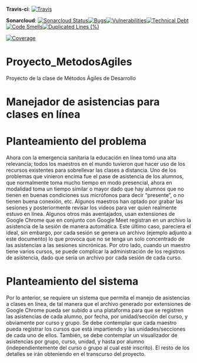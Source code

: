 __Travis-ci__: [![Travis](https://img.shields.io/travis/emendoza-216/emendoza-216_Proyecto_MetodosAgiles.svg)]()

__Sonarcloud__: [![Sonarcloud Status](https://sonarcloud.io/api/project_badges/measure?project=com.lapots.breed.judge:judge-rule-engine&metric=alert_status)](https://sonarcloud.io/dashboard?id=emendoza-216_Proyecto_MetodosAgiles)[![Bugs](https://sonarcloud.io/api/project_badges/measure?project=emendoza-216_Proyecto_MetodosAgiles&metric=bugs)](https://sonarcloud.io/dashboard?id=emendoza-216_Proyecto_MetodosAgiles)[![Vulnerabilities](https://sonarcloud.io/api/project_badges/measure?project=emendoza-216_Proyecto_MetodosAgiles&metric=vulnerabilities)](https://sonarcloud.io/dashboard?id=emendoza-216_Proyecto_MetodosAgiles)[![Technical Debt](https://sonarcloud.io/api/project_badges/measure?project=emendoza-216_Proyecto_MetodosAgiles&metric=sqale_index)](https://sonarcloud.io/dashboard?id=emendoza-216_Proyecto_MetodosAgiles)[![Code Smells](https://sonarcloud.io/api/project_badges/measure?project=emendoza-216_Proyecto_MetodosAgiles&metric=code_smells)](https://sonarcloud.io/dashboard?id=emendoza-216_Proyecto_MetodosAgiles)[![Duplicated Lines (%)](https://sonarcloud.io/api/project_badges/measure?project=emendoza-216_Proyecto_MetodosAgiles&metric=duplicated_lines_density)](https://sonarcloud.io/dashboard?id=emendoza-216_Proyecto_MetodosAgiles)

[![Coverage](https://sonarcloud.io/api/project_badges/measure?project=emendoza-216_Proyecto_MetodosAgiles&metric=coverage)](https://sonarcloud.io/dashboard?id=emendoza-216_Proyecto_MetodosAgiles)

# Proyecto_MetodosAgiles
Proyecto de la clase de Métodos Ágiles de Desarrollo

# Manejador de asistencias para clases en línea

# Planteamiento del problema
Ahora con la emergencia sanitaria la educación en línea tomó una alta relevancia; todos los
maestros en el mundo tuvieron que hacer uso de los recursos existentes para sobrellevar las clases
a distancia. Uno de los problemas que vinieron encima fue el pase de asistencia de los alumnos, que
normalmente toma mucho tiempo en modo presencial, ahora en modalidad toma un tiempo similar
o mayor dado que hay alumnos que no tienen en buenas condiciones sus micrófonos para decir
“presente”, o no tienen buena conexión, etc. Algunos maestros han optado por grabar las sesiones
y posteriormente revisar los videos para ver quien realmente estuvo en línea. Algunos otros más
aventajados, usan extensiones de Google Chrome que en conjunto con Google Meet registran en
un archivo la asistencia de la sesión de manera automática. Este último caso, pareciera el ideal, sin
embargo, por cada sesión se genera un archivo (ejemplo adjunto a este documento) lo que provoca
que no se tenga un solo concentrado de las asistencias a las sesiones sincrónicas. Por otro lado,
cuando un maestro tiene varios cursos, se puede complicar la administración de los registros de
asistencia, dado que sería un archivo por cada sesión de cada curso.

# Planteamiento del sistema
Por lo anterior, se requiere un sistema que permita el manejo de asistencias a clases en línea, de tal
manera que el archivo generado por extensiones de Google Chrome pueda ser subido a una
plataforma para que se registren las asistencias de cada alumno, por fecha, por unidad/sección del
curso, y obviamente por curso y grupo. Se debe contemplar que cada maestro pueda registrar los
cursos que está impartiendo y las unidades/secciones de cada uno de ellos. También, se debe
contemplar un visualizador de asistencias por grupo, curso, unidad, y hasta por alumno
(independientemente del curso o grupo al cual esté inscrito). El resto de los detalles se irán
obteniendo en el transcurso del proyecto.